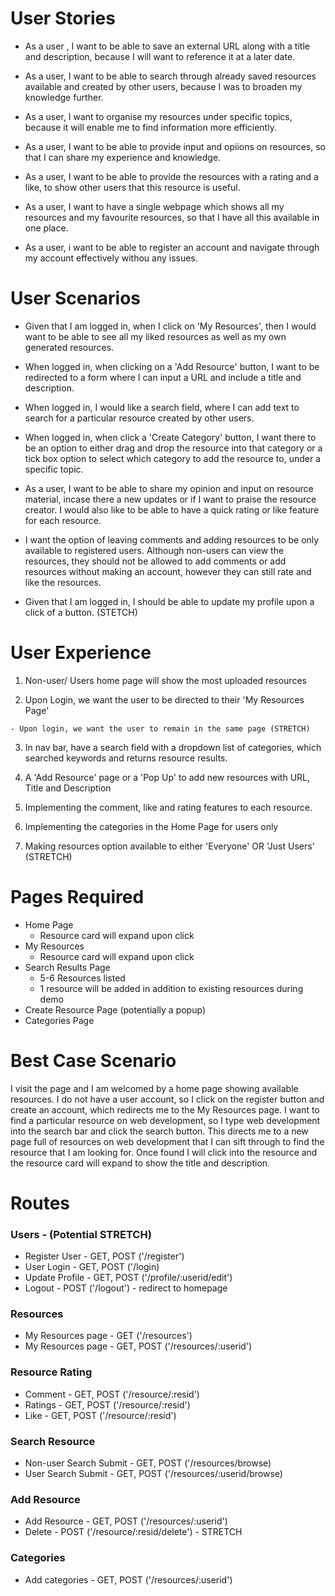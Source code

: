 # User Stories

- As a user , I want to be able to save an external URL along with a title and description, because I will want to reference it at a later date.

- As a user, I want to be able to search through already saved resources available and created by other users, because I was to broaden my knowledge further.

- As a user, I want to organise my resources under specific topics, because it will enable me to find information more efficiently.

 - As a user, I want to be able to provide input and opiions on resources, so that I can share my experience and knowledge.

  - As a user, I want to be able to provide the resources with a rating and a like, to show other users that this resource is useful.

  - As a user, I want to have a single webpage which shows all my resources and my favourite resources, so that I have all this available in one place.

  - As a user, i want to be able to register an account and navigate through my account effectively withou any issues.

  # User Scenarios

  -  Given that I am logged in, when I click on 'My Resources', then I would want to be able to see all my liked resources as well as my own generated resources.

  -  When logged in, when clicking on a 'Add Resource' button, I want to be redirected to a form where I can input a URL and include a title and description.

  - When logged in, I would like a search field, where I can add text to search for a particular resource created by other users.

  - When logged in, when click a 'Create Category' button, I want there to be an option to either drag and drop the resource into that category or a tick box option to select which category to add the resource to, under a specific topic.

  - As a user, I want to be able to share my opinion and input on resource material, incase there a new updates or if I want to praise the resource creator. I would also like to be able to have a quick rating or like feature for each resource.

  - I want the option of leaving comments and adding resources to be only available to registered users. Although non-users can view the resources, they should not be allowed to add comments or add resources without making an account, however they can still rate and like the resources.

  - Given that I am logged in, I should be able to update my profile upon a click of a button. (STETCH)


  # User Experience

  1. Non-user/ Users home page will show the most uploaded resources

  2.  Upon Login, we want the user to be directed to their 'My Resources Page'

    - Upon login, we want the user to remain in the same page (STRETCH)

  3. In nav bar, have a search field with a dropdown list of categories, which searched keywords and returns resource results.

  4. A 'Add Resource' page or a 'Pop Up' to add new resources with URL, Title and Description

  5. Implementing the comment, like and rating features to each resource.

  6. Implementing the categories in the Home Page for users only

  7. Making resources option available to either 'Everyone' OR 'Just Users' (STRETCH)
 
  # Pages Required

  - Home Page
    - Resource card will expand upon click
  - My Resources
    - Resource card will expand upon click
  - Search Results Page
    - 5-6 Resources listed
    - 1 resource will be added in addition to existing resources during demo
  - Create Resource Page (potentially a popup)
  - Categories Page

# Best Case Scenario

I visit the page and I am welcomed by a home page showing available resources. I do not have a user account, so I click on the register button and create an account, which redirects me to the My Resources page. I want to find a particular resource on web development, so I type web development into the search bar and click the search button. This directs me to a new page full of resources on web development that I can sift through to find the resource that I am looking for. Once found I will click into the resource and the resource card will expand to show the title and description.

# Routes 

### Users - (Potential STRETCH)
- Register User - GET, POST ('/register')
- User Login - GET, POST ('/login)
- Update Profile - GET, POST ('/profile/:userid/edit')
- Logout - POST ('/logout') - redirect to homepage

### Resources 
- My Resources page - GET ('/resources')
- My Resources page - GET, POST ('/resources/:userid')

### Resource Rating
- Comment - GET, POST ('/resource/:resid')
- Ratings - GET, POST ('/resource/:resid')
- Like - GET, POST ('/resource/:resid')

### Search Resource
- Non-user Search Submit - GET, POST ('/resources/browse)
- User Search Submit - GET, POST ('/resources/:userid/browse)

### Add Resource
- Add Resource - GET, POST ('/resources/:userid')
- Delete - POST ('/resource/:resid/delete') - STRETCH

### Categories
- Add categories - GET, POST ('/resources/:userid')
